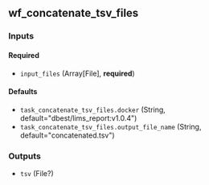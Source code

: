 
## wf_concatenate_tsv_files

### Inputs

#### Required

  * `input_files` (Array[File], **required**)

#### Defaults

  * `task_concatenate_tsv_files.docker` (String, default="dbest/lims_report:v1.0.4")
  * `task_concatenate_tsv_files.output_file_name` (String, default="concatenated.tsv")

### Outputs

  * `tsv` (File?)
